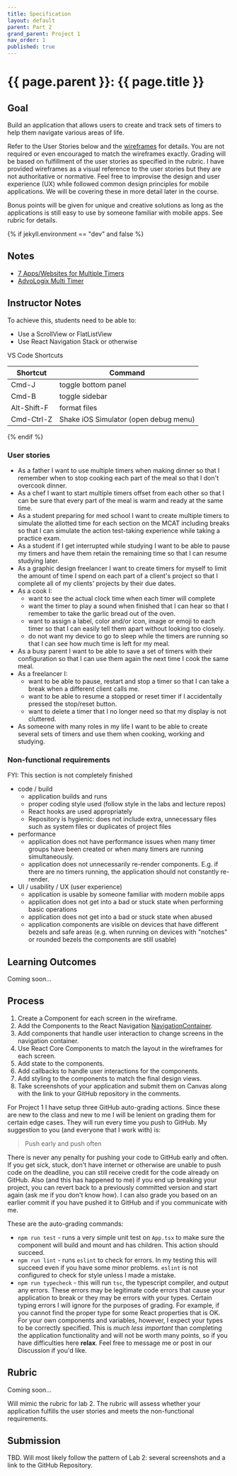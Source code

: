 ```yaml
---
title: Specification
layout: default
parent: Part 2
grand_parent: Project 1
nav_order: 1
published: true
---
```


# {{ page.parent }}: {{ page.title }}

## Goal

Build an application that allows users to create and track sets of timers to
help them navigate various areas of life.

Refer to the User Stories below and the [wireframes](wireframes-p2.html) for
details. You are not required or even encouraged to match the wireframes
exactly. Grading will be based on fulfillment of the user stories as specified
in the rubric. I have provided wireframes as a visual reference to the user
stories but they are not authoritative or normative. Feel free to improvise the
design and user experience (UX) while followed common design principles for
mobile applications. We will be covering these in more detail later in the
course.

Bonus points will be given for unique and creative solutions as long as the
applications is still easy to use by someone familiar with mobile apps. See
rubric for details.

{% if jekyll.environment == "dev" and false %}

## Notes

- [7 Apps/Websites for Multiple Timers](https://www.makeuseof.com/apps-websites-to-set-multiple-timers/)
- [AdvoLogix Multi Timer](https://help.advologix.com/a/737904-multi-timer)

## Instructor Notes

To achieve this, students need to be able to:

- Use a ScrollView or FlatListView
- Use React Navigation Stack or otherwise

VS Code Shortcuts

| Shortcut      | Command                                               |
| ------------- | ----------------------------------------------------- |
| Cmd-J         | toggle bottom panel                                   |
| Cmd-B         | toggle sidebar                                        |
| Alt-Shift-F   | format files                                          |
| Cmd-Ctrl-Z    | Shake iOS Simulator (open debug menu)                 |


{% endif %}

### User stories

- As a father I want to use multiple timers when making dinner so that I
  remember when to stop cooking each part of the meal so that I don't overcook
  dinner.
- As a chef I want to start multiple timers offset from each other so that I can
  be sure that every part of the meal is warm and ready at the same time.
- As a student preparing for med school I want to create multiple timers to
  simulate the allotted time for each section on the MCAT including breaks so
  that I can simulate the action test-taking experience while taking a practice
  exam.
- As a student if I get interrupted while studying I want to be able to pause my
  timers and have them retain the remaining time so that I can resume studying
  later.
- As a graphic design freelancer I want to create timers for myself to limit the
  amount of time I spend on each part of a client's project so that I complete
  all of my clients' projects by their due dates.
- As a cook I:
    - want to see the actual clock time when each timer will complete
    - want the timer to play a sound when finished that I can hear so that I
      remember to take the garlic bread out of the oven.
    - want to assign a label, color and/or icon, image or emoji to each timer so
      that I can easily tell them apart without looking too closely.
    - do not want my device to go to sleep while the timers are running so that
      I can see how much time is left for my meal.
- As a busy parent I want to be able to save a set of timers with their
  configuration so that I can use them again the next time I cook the same meal.
- As a freelancer I:
    - want to be able to pause, restart and stop a timer so that I can take a
      break when a different client calls me.
    - want to be able to resume a stopped or reset timer if I accidentally
      pressed the stop/reset button.
    - want to delete a timer that I no longer need so that my display is not
      cluttered.
- As someone with many roles in my life I want to be able to create several sets
  of timers and use them when cooking, working and studying.

### Non-functional requirements

FYI: This section is not completely finished

- code / build
    - application builds and runs
    - proper coding style used (follow style in the labs and lecture repos)
    - React hooks are used appropriately
    - Repository is hygienic: does not include extra, unnecessary files such as
      system files or duplicates of project files
- performance
    - application does not have performance issues when many timer groups have
      been created or when many timers are running simultaneously.
    - application does not unnecessarily re-render components. E.g. if there are
      no timers running, the application should not constantly re-render.
- UI / usability / UX (user experience)
    - application is usable by someone familiar with modern mobile apps
    - application does not get into a bad or stuck state when performing basic
      operations
    - application does not get into a bad or stuck state when abused
    - application components are visible on devices that have different bezels
      and safe areas (e.g. when running on devices with "notches" or rounded
      bezels the components are still usable)



## Learning Outcomes

Coming soon...

## Process

1. Create a Component for each screen in the wireframe.
2. Add the Components to the React Navigation
   [NavigationContainer](https://reactnavigation.org/docs/navigation-container).
3. Add components that handle user interaction to change screens in the
   navigation container.
4. Use React Core Components to match the layout in the wireframes for each
   screen.
5. Add state to the components.
6. Add callbacks to handle user interactions for the components.
7. Add styling to the components to match the final design views.
8. Take screenshots of your application and submit them on Canvas along with the
   link to your GitHub repository in the comments.

For Project 1 I have setup three GitHub auto-grading actions. Since these are
new to the class and new to me I will be lenient on grading them for certain
edge cases. They will run every time you push to GitHub. My suggestion to you
(and everyone that I work with) is:

> Push early and push often

There is never any penalty for pushing your code to GitHub early and often. If
you get sick, stuck, don't have internet or otherwise are unable to push code on
the deadline, you can still receive credit for the code already on GitHub. Also
(and this has happened to me) if you end up breaking your project, you can
revert back to a previously committed version and start again (ask me if you
don't know how). I can also grade you based on an earlier commit if you have
pushed it to GitHub and if you communicate with me.

These are the auto-grading commands:

-  `npm run test` - runs a very simple unit test on `App.tsx` to make sure the
    component will build and mount and has children. This action should succeed.
-   `npm run lint` - runs `eslint` to check for errors. In my testing this will
    succeed even if you have some minor problems. `eslint` is not configured to
    check for style unless I made a mistake.
-  `npm run typecheck` - this will run `tsc`, the typescript compiler, and output
    any errors. These errors may be legitimate code errors that cause your
    application to break or they may be errors with your types. Certain typing
    errors I will ignore for the purposes of grading. For example, if you cannot
    find the proper type for some React properties that is OK. For your own
    components and variables, however, I expect your types to be correctly
    specified. This is _much less important_ than completing the application
    functionality and will not be worth many points, so if you have
    difficulties here **relax**. Feel free to message me or post in our Discussion
    if you'd like.


## Rubric

Coming soon...

Will mimic the rubric for lab 2. The rubric will assess whether your application
fulfills the user stories and meets the non-functional requirements.

## Submission

TBD. Will most likely follow the pattern of Lab 2: several screenshots and a
link to the GitHub Repository.


